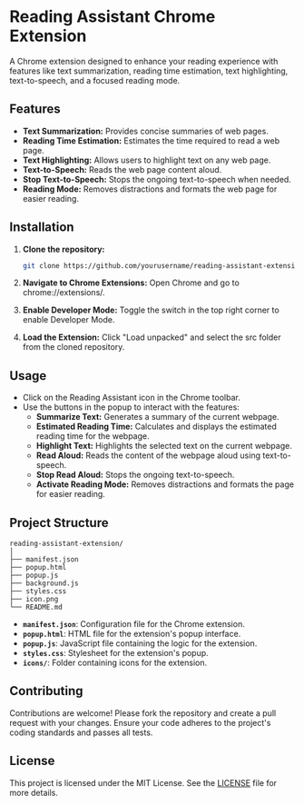 # Reading Assistant Chrome Extension

A Chrome extension designed to enhance your reading experience with features like text summarization, reading time estimation, text highlighting, text-to-speech, and a focused reading mode.

## Features

- **Text Summarization:** Provides concise summaries of web pages.
- **Reading Time Estimation:** Estimates the time required to read a web page.
- **Text Highlighting:** Allows users to highlight text on any web page.
- **Text-to-Speech:** Reads the web page content aloud.
- **Stop Text-to-Speech:** Stops the ongoing text-to-speech when needed.
- **Reading Mode:** Removes distractions and formats the web page for easier reading.

## Installation

1. **Clone the repository:**
   ```bash
   git clone https://github.com/yourusername/reading-assistant-extension.git
   ```
2. **Navigate to Chrome Extensions:** Open Chrome and go to chrome://extensions/.

3. **Enable Developer Mode:** Toggle the switch in the top right corner to enable Developer Mode.

4. **Load the Extension:** Click "Load unpacked" and select the src folder from the cloned repository.


## Usage

- Click on the Reading Assistant icon in the Chrome toolbar.
- Use the buttons in the popup to interact with the features:
  - **Summarize Text:** Generates a summary of the current webpage.
  - **Estimated Reading Time:** Calculates and displays the estimated reading time for the webpage.
  - **Highlight Text:** Highlights the selected text on the current webpage.
  - **Read Aloud:** Reads the content of the webpage aloud using text-to-speech.
  - **Stop Read Aloud:** Stops the ongoing text-to-speech.
  - **Activate Reading Mode:** Removes distractions and formats the page for easier reading.

## Project Structure
```
reading-assistant-extension/
│
├── manifest.json
├── popup.html
├── popup.js
├── background.js
├── styles.css
├── icon.png
└── README.md
```


- **`manifest.json`**: Configuration file for the Chrome extension.
- **`popup.html`**: HTML file for the extension's popup interface.
- **`popup.js`**: JavaScript file containing the logic for the extension.
- **`styles.css`**: Stylesheet for the extension's popup.
- **`icons/`**: Folder containing icons for the extension.

## Contributing

Contributions are welcome! Please fork the repository and create a pull request with your changes. Ensure your code adheres to the project's coding standards and passes all tests.

## License

This project is licensed under the MIT License. See the [LICENSE](LICENSE) file for more details.
